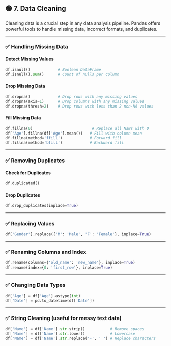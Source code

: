 ## 🟢 **7. Data Cleaning**

Cleaning data is a crucial step in any data analysis pipeline. Pandas offers powerful tools to handle missing data, incorrect formats, and duplicates.

---

### ✅ Handling Missing Data

#### Detect Missing Values

```python
df.isnull()            # Boolean DataFrame
df.isnull().sum()      # Count of nulls per column
```

#### Drop Missing Data

```python
df.dropna()            # Drop rows with any missing values
df.dropna(axis=1)      # Drop columns with any missing values
df.dropna(thresh=2)    # Drop rows with less than 2 non-NA values
```

#### Fill Missing Data

```python
df.fillna(0)                          # Replace all NaNs with 0
df['Age'].fillna(df['Age'].mean())   # Fill with column mean
df.fillna(method='ffill')            # Forward fill
df.fillna(method='bfill')            # Backward fill
```

---

### ✅ Removing Duplicates

#### Check for Duplicates

```python
df.duplicated()
```

#### Drop Duplicates

```python
df.drop_duplicates(inplace=True)
```

---

### ✅ Replacing Values

```python
df['Gender'].replace({'M': 'Male', 'F': 'Female'}, inplace=True)
```

---

### ✅ Renaming Columns and Index

```python
df.rename(columns={'old_name': 'new_name'}, inplace=True)
df.rename(index={0: 'first_row'}, inplace=True)
```

---

### ✅ Changing Data Types

```python
df['Age'] = df['Age'].astype(int)
df['Date'] = pd.to_datetime(df['Date'])
```

---

### ✅ String Cleaning (useful for messy text data)

```python
df['Name'] = df['Name'].str.strip()           # Remove spaces
df['Name'] = df['Name'].str.lower()           # Lowercase
df['Name'] = df['Name'].str.replace('-', ' ') # Replace characters
```

